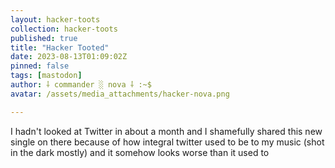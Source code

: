 ```yaml
---
layout: hacker-toots
collection: hacker-toots
published: true
title: "Hacker Tooted"
date: 2023-08-13T01:09:02Z
pinned: false
tags: [mastodon]
author: ⸸ commander ░ nova ⸸ :~$
avatar: /assets/media_attachments/hacker-nova.png

---
```


<p>I hadn&#39;t looked at Twitter in about a month and I shamefully shared this new single on there because of how integral twitter used to be to my music (shot in the dark mostly) and it somehow looks worse than it used to</p>


